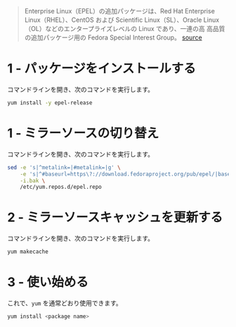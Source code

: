 > Enterprise Linux（EPEL）の追加パッケージは、Red Hat Enterprise Linux（RHEL）、CentOS および Scientific Linux（SL）、Oracle Linux（OL）などのエンタープライズレベルの Linux であり、一連の高 高品質の追加パッケージ用の Fedora Special Interest Group。
[source](https://fedoraproject.org/wiki/EPEL)

# 1 - パッケージをインストールする
コマンドラインを開き、次のコマンドを実行します。

```sh
yum install -y epel-release
```

# 1 - ミラーソースの切り替え
コマンドラインを開き、次のコマンドを実行します。

```sh
sed -e 's|^metalink=|#metalink=|g' \
    -e 's|^#baseurl=https\?://download.fedoraproject.org/pub/epel/|baseurl={{link}}/|g' \
    -i.bak \
    /etc/yum.repos.d/epel.repo
```

# 2 - ミラーソースキャッシュを更新する
コマンドラインを開き、次のコマンドを実行します。

```sh
yum makecache
```

# 3 - 使い始める
これで、`yum` を通常どおり使用できます。

```sh
yum install <package name>
```
